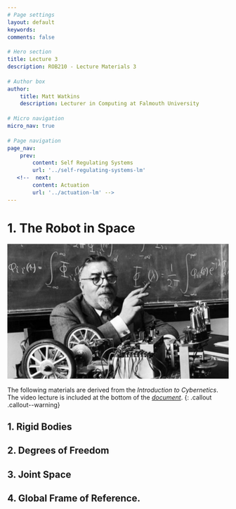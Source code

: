 ```yaml
---
# Page settings
layout: default
keywords:
comments: false

# Hero section
title: Lecture 3
description: ROB210 - Lecture Materials 3

# Author box
author:
    title: Matt Watkins
    description: Lecturer in Computing at Falmouth University

# Micro navigation
micro_nav: true

# Page navigation
page_nav:
    prev:
        content: Self Regulating Systems
        url: '../self-regulating-systems-lm'
   <!--  next:
        content: Actuation
        url: '../actuation-lm' -->
---
```


# 1. The Robot in Space
![Hero Banner Image](images/norbert-weiner.jpg)

The following materials are derived from the *Introduction to Cybernetics*. The video lecture is included at the bottom of the [*document*](#video-lecture).
{: .callout .callout--warning}

## 1. Rigid Bodies
## 2. Degrees of Freedom
## 3. Joint Space
## 4. Global Frame of Reference.

<!--stackedit_data:
eyJoaXN0b3J5IjpbLTE5MTI4NTg5MjMsMjAzMzM0NjM2MiwxNT
EzNDc5OTU0XX0=
-->